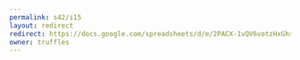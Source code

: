 ```yaml
---
permalink: s42/i15
layout: redirect
redirect: https://docs.google.com/spreadsheets/d/e/2PACX-1vQV6votzHxGhsPLmsfgImq2_pQ7ox_Dv7PPkb6uhn4zWOmpvxpx8hqcTHFht_rR5ucg6ynCDAjPTDsX/pubhtml
owner: truffles
---
```

